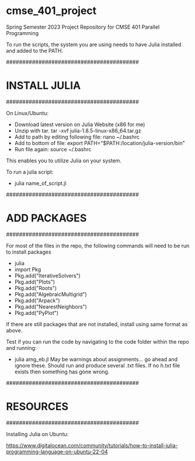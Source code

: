 # cmse_401_project
Spring Semester 2023 Project Repository for CMSE 401 Parallel Programming

To run the scripts, the system you are using needs to have Julia installed and added to the PATH.

#########################################

#		INSTALL JULIA		#

#########################################

On Linux/Ubuntu:
-   Download latest version on Julia Website (x86 for me)
-   Unzip with tar. tar -xvf julia-1.8.5-linux-x86_64.tar.gz
-   Add to path by editing following file: nano ~/.bashrc
-   Add to bottom of file: export PATH="$PATH:/location/julia-version/bin" 
-   Run file again: source ~/.bashrc

This enables you to utilize Julia on your system.

To run a julia script:
-   julia name_of_script.jl

#########################################

#		ADD PACKAGES		#

#########################################

For most of the files in the repo, the following commands will need to be run to install packages
-   julia
-   import Pkg 
-   Pkg.add("IterativeSolvers")
-   Pkg.add("Plots")
-   Pkg.add("Roots")
-   Pkg.add("AlgebraicMultigrid")
-   Pkg.add("Arpack")
-   Pkg.add("NearestNeighbors")
-   Pkg.add("PyPlot")

If there are still packages that are not installed, install using same format as above.

Test if you can run the code by navigating to the code folder within the repo and running:
-   julia amg_eb.jl
May be warnings about assignments... go ahead and ignore these.
Should run and produce several .txt files. If no h.txt file exists then something has gone wrong.

#########################################

#		RESOURCES		#

#########################################

Installing Julia on Ubuntu:

https://www.digitalocean.com/community/tutorials/how-to-install-julia-programming-language-on-ubuntu-22-04


